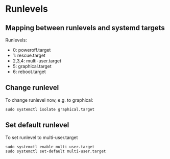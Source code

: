 # Runlevels #

## Mapping between runlevels and systemd targets ##

Runlevels:
- 0: poweroff.target
- 1: rescue.target
- 2,3,4: multi-user.target
- 5: graphical.target
- 6: reboot.target

## Change runlevel ##
To change runlevel now, e.g. to graphical:

`sudo systemctl isolate graphical.target`

## Set default runlevel ##
To set runlevel to multi-user.target

```
sudo systemctl enable multi-user.target
sudo systemctl set-default multi-user.target
```


